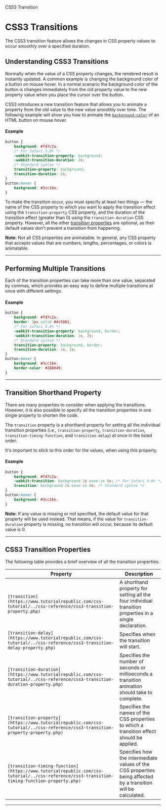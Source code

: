 CSS3 Transition

# CSS3 Transitions

The CSS3 transition feature allows the changes in CSS property values to occur smoothly over a specified duration.

## Understanding CSS3 Transitions

Normally when the value of a CSS property changes, the rendered result is instantly updated. A common example is changing the background color of a button on mouse hover. In a normal scenario the background color of the button is changes immediately from the old property value to the new property value when you place the cursor over the button.

CSS3 introduces a new transition feature that allows you to animate a property from the old value to the new value smoothly over time. The following example will show you how to animate the [`background-color`](https://www.tutorialrepublic.com/css-tutorial/../css-reference/css-background-color-property.php) of an HTML button on mouse hover.

#### Example

```css
button {
    background: #fd7c2a;
    /* For Safari 3.0+ */
    -webkit-transition-property: background;
    -webkit-transition-duration: 2s;
    /* Standard syntax */
    transition-property: background;
    transition-duration: 2s;
}
button:hover {
    background: #3cc16e;
}
```

To make the transition occur, you must specify at least two things — the name of the CSS property to which you want to apply the transition effect using the `transition-property` CSS property, and the duration of the transition effect (greater than 0) using the `transition-duration` CSS property. However, all the other [transition properties](#transition-properties) are optional, as their default values don't prevent a transition from happening.

**Note:** Not all CSS properties are animatable. In general, any CSS property that accepts values that are numbers, lengths, percentages, or colors is animatable.

* * *

## Performing Multiple Transitions

Each of the transition properties can take more than one value, separated by commas, which provides an easy way to define multiple transitions at once with different settings.

#### Example

```css
button {
    background: #fd7c2a;
    border: 3px solid #dc5801;
    /* For Safari 3.0+ */
    -webkit-transition-property: background, border;
    -webkit-transition-duration: 1s, 2s;
    /* Standard syntax */
    transition-property: background, border;
    transition-duration: 1s, 2s;
}
button:hover {
    background: #3cc16e;
    border-color: #288049;
}
```

* * *

## Transition Shorthand Property

There are many properties to consider when applying the transitions. However, it is also possible to specify all the transition properties in one single property to shorten the code.

The `transition` property is a shorthand property for setting all the individual transition properties (i.e., `transition-property`, `transition-duration`, `transition-timing-function`, and `transition-delay`) at once in the listed order.

It's important to stick to this order for the values, when using this property.

#### Example

```css
button {
    background: #fd7c2a;
    -webkit-transition: background 2s ease-in 0s; /* For Safari 3.0+ */
    transition: background 2s ease-in 0s; /* Standard syntax */
}
button:hover {
    background: #3cc16e;
}
```

**Note:** If any value is missing or not specified, the default value for that property will be used instead. That means, if the value for `transition-duration` property is missing, no transition will occur, because its default value is 0.

* * *

## CSS3 Transition Properties

The following table provides a brief overview of all the transition properties:

| Property | Description |
| --- | --- |
| `[transition](https://www.tutorialrepublic.com/css-tutorial/../css-reference/css3-transition-property.php)` | A shorthand property for setting all the four individual transition properties in a single declaration. |
| `[transition-delay](https://www.tutorialrepublic.com/css-tutorial/../css-reference/css3-transition-delay-property.php)` | Specifies when the transition will start. |
| `[transition-duration](https://www.tutorialrepublic.com/css-tutorial/../css-reference/css3-transition-duration-property.php)` | Specifies the number of seconds or milliseconds a transition animation should take to complete. |
| `[transition-property](https://www.tutorialrepublic.com/css-tutorial/../css-reference/css3-transition-property-property.php)` | Specifies the names of the CSS properties to which a transition effect should be applied. |
| `[transition-timing-function](https://www.tutorialrepublic.com/css-tutorial/../css-reference/css3-transition-timing-function-property.php)` | Specifies how the intermediate values of the CSS properties being affected by a transition will be calculated. |

* * *